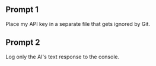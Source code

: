 ## Prompt 1
Place my API key in a separate file that gets ignored by Git.

## Prompt 2
Log only the AI's text response to the console.